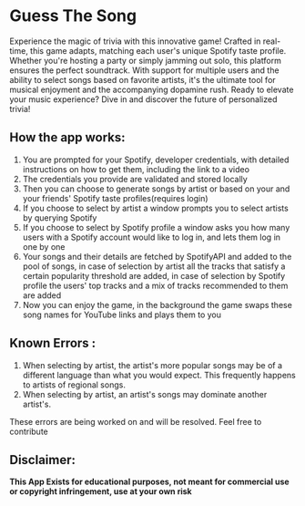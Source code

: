 # Guess The Song

Experience the magic of trivia with this innovative game! Crafted in real-time, this game adapts, matching each user's unique Spotify taste profile. Whether you're hosting a party or simply jamming out solo, this platform ensures the perfect soundtrack. With support for multiple users and the ability to select songs based on favorite artists, it's the ultimate tool for musical enjoyment and the accompanying dopamine rush. Ready to elevate your music experience? Dive in and discover the future of personalized trivia!

## How the app works:
1) You are prompted for your Spotify, developer credentials, with detailed instructions on how to get them, including the link to a video
2) The credentials you provide are validated and stored locally
3) Then you can choose to generate songs by artist or based on your and your friends' Spotify taste profiles(requires login)
4) If you choose to select by artist a window prompts you to select artists by querying Spotify
5) If you choose to select by Spotify profile a window asks you how many users with a Spotify account would like to log in, and lets them log in one by one
6) Your songs and their details are fetched by SpotifyAPI and added to the pool of songs, in case of selection by artist all the tracks that satisfy a certain popularity threshold are added, in case of selection by Spotify profile the users' top tracks and a mix of tracks recommended to them are added
7) Now you can enjoy the game, in the background the game swaps these song names for YouTube links and plays them to you

## Known Errors :
1) When selecting by artist, the artist's more popular songs may be of a different language than what you would expect. This frequently happens to artists of regional songs.
2) When selecting by artist, an artist's songs may dominate another artist's.

These errors are being worked on and will be resolved. Feel free to contribute



## Disclaimer:    
**This App Exists for educational purposes, not meant for commercial use or copyright infringement, use at your own risk**
